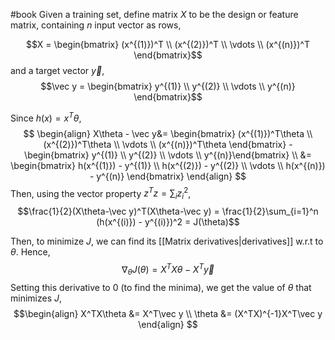 #book 
Given a training set, define matrix $X$ to be the design or feature matrix, containing $n$ input vector as rows, 

$$X = \begin{bmatrix} (x^{(1)})^T \\ (x^{(2)})^T \\ \vdots \\ (x^{(n)})^T \end{bmatrix}$$
and a target vector $\vec y$, 
$$\vec y = \begin{bmatrix} y^{(1)} \\ y^{(2)} \\ \vdots \\ y^{(n)} \end{bmatrix}$$

Since $h(x) = x^T\theta$,
$$
\begin{align}
X\theta - \vec y&= \begin{bmatrix} (x^{(1)})^T\theta \\ (x^{(2)})^T\theta \\ \vdots \\ (x^{(n)})^T\theta \end{bmatrix} - \begin{bmatrix} y^{(1)} \\ y^{(2)} \\ \vdots \\ y^{(n)}\end{bmatrix}
\\
&= \begin{bmatrix} h(x^{(1)}) - y^{(1)} \\ h(x^{(2)}) - y^{(2)} \\ \vdots \\ h(x^{(n)}) - y^{(n)} \end{bmatrix}
\end{align}
$$
Then, using the vector property $z^Tz = \sum_{i}z_i^2$,
$$\frac{1}{2}(X\theta-\vec y)^T(X\theta-\vec y) = \frac{1}{2}\sum_{i=1}^n (h(x^{(i)}) - y^{(i)})^2 = J(\theta)$$

Then, to minimize $J$, we can find its [[Matrix derivatives|derivatives]] w.r.t to $\theta$. Hence, 
$$\nabla_\theta J(\theta)=X^TX\theta - X^T\vec y$$
Setting this derivative to 0 (to find the minima), we get the value of $\theta$ that minimizes $J$, 
$$\begin{align}
X^TX\theta &= X^T\vec y
\\
\theta &= (X^TX)^{-1}X^T\vec y
\end{align}
$$
